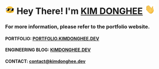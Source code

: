 <h1><img src="/sunglass.gif" width="30"/> Hey There! I'm <a href="https://github.com/DEVHEE/" target="_blank">KIM DONGHEE</a> <img
src="/hi.gif" height="32" /></h1>

<h3>For more information, please refer to the portfolio website.</h4>

<h4>PORTFOLIO: <b><a href="https://portfolio.kimdonghee.dev">PORTFOLIO.KIMDONGHEE.DEV</a></b></h4>

<h4>ENGINEERING BLOG: <b><a href="https://kimdonghee.dev">KIMDONGHEE.DEV</a></b></h4>

<h4>CONTACT: <b><a href="mailto:contact@kimdonghee.dev">contact@kimdonghee.dev</a></b></h4>
